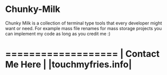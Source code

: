 # Chunky-Milk
Chunky Milk is a collection of terminal type tools that every developer might want or need. For example mass file renames for mass storage projects you can implement my code as long as you credit me :)

===================
| Contact Me Here |
|touchmyfries.info|
===================
